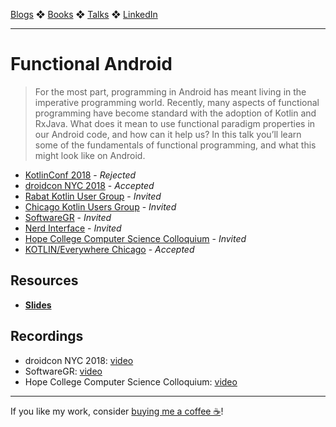 [Blogs](../blogs.md) ❖ [Books](../books.md) ❖ [Talks](../talks.md) ❖ [LinkedIn](https://www.linkedin.com/in/victoriagonda/)

---

# Functional Android

> For the most part, programming in Android has meant living in the imperative programming world. Recently, many aspects of functional programming have become standard with the adoption of Kotlin and RxJava. What does it mean to use functional paradigm properties in our Android code, and how can it help us? In this talk you’ll learn some of the fundamentals of functional programming, and what this might look like on Android.

- [KotlinConf 2018](https://kotlinconf.com/2018/) - _Rejected_
- [droidcon NYC 2018](https://www.nyc.droidcon.com/) - _Accepted_
- [Rabat Kotlin User Group](https://www.meetup.com/Rabat-Kotlin-User-Group/events/252445769/) - _Invited_
- [Chicago Kotlin Users Group](https://www.meetup.com/Chicago-Kotlin/events/qhwhcpyxnbvb/) - _Invited_
- [SoftwareGR](https://www.meetup.com/Software-GR-and-GLSEC/events/247096959/) - _Invited_
- [Nerd Interface](https://www.meetup.com/NerdInterface/events/248105984/) - _Invited_
- [Hope College Computer Science Colloquium](https://hope.edu/academics/computer-science/) - _Invited_
- [KOTLIN/Everywhere Chicago](http://chicago.kotlineverywhere.com/) - _Accepted_

## Resources

- **[Slides](https://speakerdeck.com/vgonda/functional-android)**

## Recordings

- droidcon NYC 2018: [video](https://youtu.be/cRQfz37J63Y)
- SoftwareGR: [video](https://youtu.be/W7ne9Rp4Vww)
- Hope College Computer Science Colloquium: [video](https://vimeo.com/296497246)

---

If you like my work, consider [buying me a coffee ☕](https://www.buymeacoffee.com/96JjLEW)!
